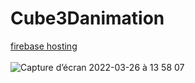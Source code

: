# Cube3Danimation  
[firebase hosting](https://cube3d-4172e.web.app/)  
<br/>
![Capture d’écran 2022-03-26 à 13 58 07](https://user-images.githubusercontent.com/79283100/160236431-cd70b4db-c33f-443d-9798-493bd6226e2c.png)
